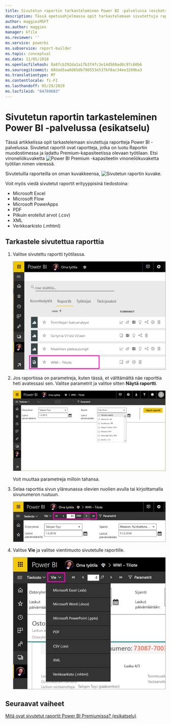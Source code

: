 ```yaml
---
title: Sivutetun raportin tarkasteleminen Power BI -palvelussa (esikatselu)
description: Tässä opetusohjelmassa opit tarkastelemaan sivutettuja raportteja Power BI -palvelussa.
author: maggiesMSFT
ms.author: maggies
manager: kfile
ms.reviewer: ''
ms.service: powerbi
ms.subservice: report-builder
ms.topic: conceptual
ms.date: 11/05/2018
ms.openlocfilehash: 8a87cb292da1a1fb3f4fc3e14d569ad8c97c60b6
ms.sourcegitcommit: 60dad5aa0d85db790553e537bf8ac34ee3289ba3
ms.translationtype: MT
ms.contentlocale: fi-FI
ms.lasthandoff: 05/29/2019
ms.locfileid: "64769683"
---
```

# <a name="view-a-paginated-report-in-the-power-bi-service-preview"></a>Sivutetun raportin tarkasteleminen Power BI -palvelussa (esikatselu)

Tässä artikkelissa opit tarkastelemaan sivutettuja raportteja Power BI -palvelussa. Sivutetut raportit ovat raportteja, jotka on luotu Raportin muodostimessa ja ladattu Premium-kapasiteetissa olevaan työtilaan. Etsi vinoneliökuvaketta ![Power BI Premium -kapasiteetin vinoneliökuvaketta](media/paginated-reports-save-to-power-bi-service/premium-diamond.png) työtilan nimen vieressä. 

Sivutetuilla raporteilla on oman kuvakkeensa, ![Sivutetun raportin kuvake](media/paginated-reports-view-power-bi-service/power-bi-paginated-report-icon.png).

Voit myös viedä sivutetut raportit erityyppisinä tiedostoina: 

- Microsoft Excel
- Microsoft Flow
- Microsoft PowerApps
- PDF
- Pilkuin erotellut arvot (.csv)
- XML
- Verkkoarkisto (.mhtml)

## <a name="view-a-paginated-report"></a>Tarkastele sivutettua raporttia

1. Valitse sivutettu raportti työtilassa.

    ![Sivutettu raportti Power BI -palvelussa](media/paginated-reports-view-power-bi-service/power-bi-paginated-report-in-service.png)

2. Jos raportissa on parametreja, kuten tässä, et välttämättä näe raporttia heti avatessasi sen. Valitse parametrit ja valitse sitten **Näytä raportti**. 

     ![Parametrien valinta raportin tarkastelua varten](media/paginated-reports-view-power-bi-service/power-bi-paginated-select-parameters.png)

    Voit muuttaa parametreja milloin tahansa.

1. Selaa raporttia sivun yläreunassa olevien nuolien avulla tai kirjoittamalla sivunumeron ruutuun.
    
   ![Raportin selaaminen](media/paginated-reports-view-power-bi-service/power-bi-paginated-page-thru-report.png)

4. Valitse **Vie** ja valitse vientimuoto sivutetulle raportille.

    ![Vientimuodon valinta](media/paginated-reports-view-power-bi-service/power-bi-paginated-export.png)


## <a name="next-steps"></a>Seuraavat vaiheet

[Mitä ovat sivutetut raportit Power BI Premiumissa? (esikatselu)](paginated-reports-report-builder-power-bi.md)
